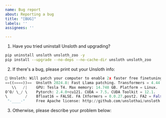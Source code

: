 ```yaml
---
name: Bug report
about: Reporting a bug
title: "[BUG]"
labels: ''
assignees: ''

---
```


1. Have you tried uninstall Unsloth and upgrading?
```bash
pip uninstall unsloth unsloth_zoo -y
pip install --upgrade --no-deps --no-cache-dir unsloth unsloth_zoo
```
2. If there's a bug, please print out your Unsloth info:
```python
🦥 Unsloth: Will patch your computer to enable 2x faster free finetuning.
==((====))==  Unsloth 2024.8: Fast Llama patching. Transformers = 4.44.2.
   \\   /|    GPU: Tesla T4. Max memory: 14.748 GB. Platform = Linux.
O^O/ \_/ \    Pytorch: 2.4.0+cu121. CUDA = 7.5. CUDA Toolkit = 12.1.
\        /    Bfloat16 = FALSE. FA [Xformers = 0.0.27.post2. FA2 = False]
 "-____-"     Free Apache license: http://github.com/unslothai/unsloth
```
3. Otherwise, please describe your problem below:
